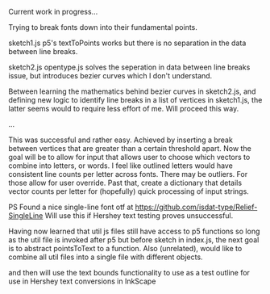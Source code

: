 Current work in progress...

Trying to break fonts down into their fundamental points.

sketch1.js
p5's textToPoints works but there is no separation in the data between line breaks.

sketch2.js
opentype.js solves the seperation in data between line breaks issue, but introduces bezier curves which I don't understand.


Between learning the mathematics behind bezier curves in sketch2.js, and defining new logic to identify line breaks in a list of vertices in sketch1.js, the latter seems would to require less effort of me. Will proceed this way.

...

This was successful and rather easy. Achieved by inserting a break between vertices that are greater than a certain threshold apart. Now the goal will be to allow for input that allows user to choose which vectors to combine into letters, or words.
I feel like outlined letters would have consistent line counts per letter across fonts. There may be outliers. For those allow for user override. Past that, create a dictionary that details vector counts per letter for (hopefully) quick processing of input strings.

PS
Found a nice single-line font otf at https://github.com/isdat-type/Relief-SingleLine
Will use this if Hershey text testing proves unsuccessful.

Having now learned that util js files still have access to p5 functions so long as the util file is invoked after p5 but before sketch in index.js, the next goal is to abstract pointsToText to a function. Also (unrelated), would like to combine all util files into a single file with different objects. 

and then will use the text bounds functionality to use as a test outline for use in Hershey text conversions in InkScape